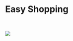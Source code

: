 <h1> Easy Shopping </h1>
<br>
<br>
<img src="https://github.com/MICAEL-CARVALHO-DEV/PROJETO-MOBILE/blob/main/fotomobile.png?raw=true">
